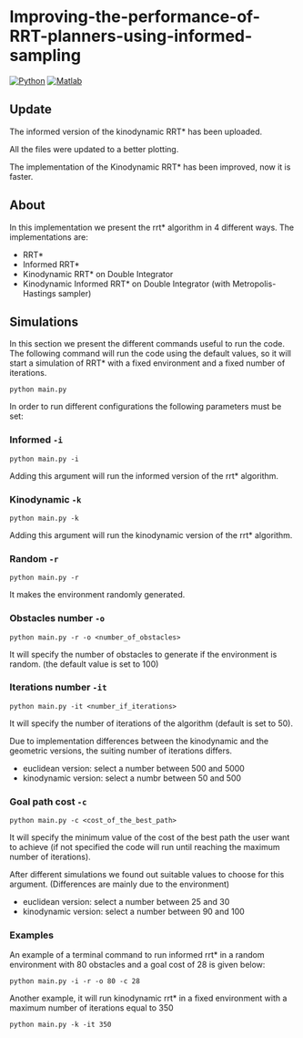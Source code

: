 # Improving-the-performance-of-RRT-planners-using-informed-sampling
<!-- PROJECT SHIELDS -->
[![Python][python-shield]][python-url]
[![Matlab][maltab-shield]][matlab-url]

## Update
The informed version of the kinodynamic RRT* has been uploaded.

All the files were updated to a better plotting.

The implementation of the Kinodynamic RRT* has been improved, now it is faster.

## About
In this implementation we present the rrt* algorithm in 4 different ways. The implementations are:
* RRT*
* Informed RRT*
* Kinodynamic RRT* on Double Integrator
* Kinodynamic Informed RRT* on Double Integrator (with Metropolis-Hastings sampler) 

## Simulations
In this section we present the different commands useful to run the code.
The following command will run the code using the default values, so it will start a simulation of RRT* with a fixed environment and a fixed number of iterations.
```
python main.py
```

In order to run different configurations the following parameters must be set:
### Informed `-i`
```
python main.py -i
```

Adding this argument will run the informed version of the rrt* algorithm.
### Kinodynamic `-k`
```
python main.py -k
```
Adding this argument will run the kinodynamic version of the rrt* algorithm.
### Random `-r`
```
python main.py -r 
```
It makes the environment randomly generated.
### Obstacles number `-o`
```
python main.py -r -o <number_of_obstacles>
```
It will specify the number of obstacles to generate if the environment is random. (the default value is set to 100)
### Iterations number `-it`
```
python main.py -it <number_if_iterations>
``` 
It will specify the number of iterations of the algorithm (default is set to 50).

Due to implementation differences between the kinodynamic and the geometric versions, the suiting number of iterations differs.
* euclidean version: select a number between 500 and 5000
* kinodynamic version: select a numbr between 50 and 500
### Goal path cost `-c`
```
python main.py -c <cost_of_the_best_path>
```
It will specify the minimum value of the cost of the best path the user want to achieve (if not specified the code will run until reaching the maximum number of iterations).

After different simulations we found out suitable values to choose for this argument. (Differences are mainly due to the environment)
* euclidean version: select a number between 25 and 30
* kinodynamic version: select a number between 90 and 100

### Examples
An example of a terminal command to run informed rrt* in a random environment with 80 obstacles and a goal cost of 28 is given below:
```
python main.py -i -r -o 80 -c 28
```
Another example, it will run kinodynamic rrt* in a fixed environment with a maximum number of iterations equal to 350
```
python main.py -k -it 350
```
<!-- MARKDOWN LINKS & IMAGES -->
<!-- https://www.markdownguide.org/basic-syntax/#reference-style-links -->

[python-shield]: https://img.shields.io/badge/python-v3.10-brightgreen
[python-url]: https://www.python.org/downloads/release/python-3100/
[maltab-shield]: https://img.shields.io/badge/matlab-v2023a-brightgreen
[matlab-url]: https://it.mathworks.com/products/matlab
